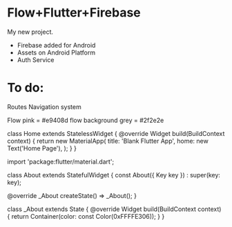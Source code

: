 # Flow+Flutter+Firebase

My new project.

- Firebase added for Android
- Assets on Android Platform
- Auth Service


# To do:
 
 Routes
 Navigation system

Flow pink = #e9408d
flow background grey = #2f2e2e


class Home extends StatelessWidget {
  @override
  Widget build(BuildContext context) {
    return new MaterialApp(
      title: 'Blank Flutter App',
      home: new Text('Home Page'),
    );
  }
}



import 'package:flutter/material.dart';

class About extends StatefulWidget {
  const About({ Key key }) : super(key: key);

  @override
  _About createState() => _About();
}

class _About extends State<About> {
  @override
  Widget build(BuildContext context) {
    return Container(color: const Color(0xFFFFE306));
  }
}